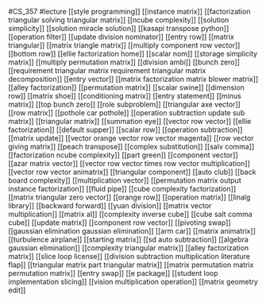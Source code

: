 #CS_357
#lecture
[[style programming]]
[[instance matrix]]
[[factorization triangular solving triangular matrix]]
[[ncube complexity]]
[[solution simplicity]]
[[solution miracle solution]]
[[kasapi transpose python]]
[[operation filter]]
[[update division nominator]]
[[entry row]]
[[matrix triangular]]
[[matrix triangle matrix]]
[[multiply component row vector]]
[[bottom row]]
[[ellie factorization home]]
[[scalar nom]]
[[storage simplicity matrix]]
[[multiply permutation matrix]]
[[division ambi]]
[[bunch zero]]
[[requirement triangular matrix requirement triangular matrix decomposition]]
[[entry vector]]
[[matrix factorization matrix blower matrix]]
[[alley factorization]]
[[permutation matrix]]
[[scalar swine]]
[[dimension row]]
[[matrix shoe]]
[[conditioning matrix]]
[[entry statement]]
[[minus matrix]]
[[top bunch zero]]
[[role subproblem]]
[[triangular axe vector]]
[[row matrix]]
[[pothole car pothole]]
[[operation subtraction update sub matrix]]
[[triangular matrix]]
[[summation eye]]
[[vector row vector]]
[[ellie factorization]]
[[default supper]]
[[scalar row]]
[[operation subtraction]]
[[matrix update]]
[[vector orange vector row vector magenta]]
[[row vector giving matrix]]
[[peach transpose]]
[[complex substitution]]
[[salv comma]]
[[factorization ncube complexity]]
[[part green]]
[[component vector]]
[[azar matrix vector]]
[[vector row vector times row vector multiplication]]
[[vector row vector animatrix]]
[[triangular component]]
[[auto club]]
[[back board complexity]]
[[multiplication vector]]
[[permutation matrix output instance factorization]]
[[fluid pipe]]
[[cube complexity factorization]]
[[matrix triangular zero vector]]
[[orange row]]
[[operation matrix]]
[[linalg library]]
[[backward forward]]
[[yuan division]]
[[matrix vector multiplication]]
[[matrix al]]
[[complexity inverse cube]]
[[cube salt comma cube]]
[[update matrix]]
[[component row vector]]
[[pivoting swap]]
[[gaussian elimination gaussian elimination]]
[[arm car]]
[[matrix animatrix]]
[[turbulence airplane]]
[[starting matrix]]
[[sd auto subtraction]]
[[algebra gaussian elimination]]
[[complexity triangular matrix]]
[[alley factorization matrix]]
[[slice loop license]]
[[division subtraction multiplication literature flap]]
[[triangular matrix part triangular matrix]]
[[matrix permutation matrix permutation matrix]]
[[entry swap]]
[[e package]]
[[student loop implementation slicing]]
[[vision multiplication operation]]
[[matrix geometry edit]]
